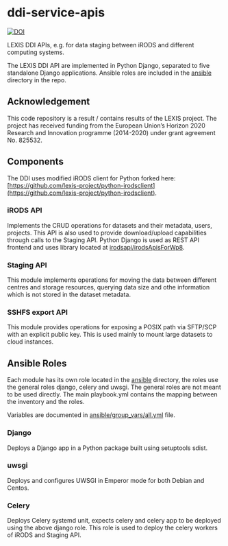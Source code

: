# ddi-service-apis

<a href="https://doi.org/10.5281/zenodo.6046596"><img src="https://zenodo.org/badge/DOI/10.5281/zenodo.6046596.svg" alt="DOI"></a>

LEXIS DDI APIs, e.g. for data staging between iRODS and different computing systems.

The LEXIS DDI API are implemented in Python Django, separated to five standalone Django applications. Ansible roles are included in the [ansible](ansible) directory in the repo.

## Acknowledgement
This code repository is a result / contains results of the LEXIS project. The project has received funding from the European Union’s Horizon 2020 Research and Innovation programme (2014-2020) under grant agreement No. 825532.

## Components
The DDI uses modified iRODS client for Python forked here: [https://github.com/lexis-project/python-irodsclient](https://github.com/lexis-project/python-irodsclient).

### iRODS API
Implements the CRUD operations for datasets and their metadata, users, projects. This API is also used to provide download/upload capabilities through calls to the Staging API. Python Django is used as REST API frontend and uses library located at [irodsapi/irodsApisForWp8](irodsapi/irodsApisForWp8).

### Staging API 
This module implements operations for moving the data between different centres and storage resources, querying data size and othe information which is not stored in the dataset metadata.

### SSHFS export API
This module provides operations for exposing a POSIX path via SFTP/SCP with an explicit public key. This is used mainly to mount large datasets to cloud instances.

## Ansible Roles
Each module has its own role located in the [ansible](ansible) directory, the roles use the general roles django, celery and uwsgi. The general roles are not meant to be used directly. The main playbook.yml contains the mapping between the inventory and the roles.

Variables are documented in [ansible/group_vars/all.yml](all.yml) file.

### Django
Deploys a Django app in a Python package built using setuptools sdist. 

### uwsgi
Deploys and configures UWSGI in Emperor mode for both Debian and Centos.

### Celery
Deploys Celery systemd unit, expects celery and celery app to be deployed using the above django role. This role is used to deploy the celery workers of iRODS and Staging API.
